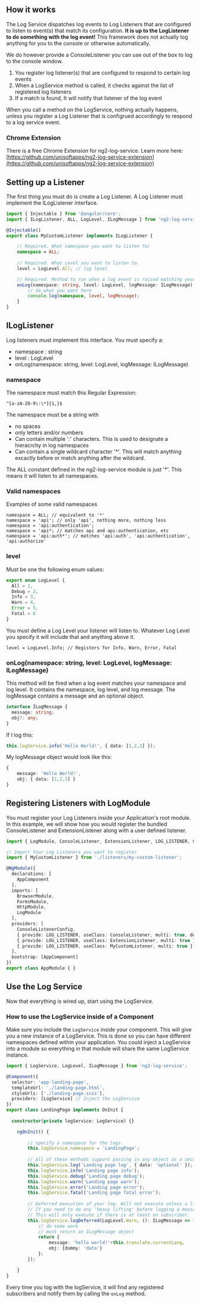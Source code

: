 ## How it works

The Log Service dispatches log events to Log Listeners that are configured to listen to event(s) that match its configuration. **It is up to the LogListener to do something with the log event!** This framework does not actually log anything for you to the console or otherwise automatically. 

We do however provide a ConsoleListener you can use out of the box to log to the console window.

1. You register log listener(s) that are configured to respond to certain log events
2. When a LogService method is called, it checks against the list of registered log listeners
3. If a match is found, It will notify that listener of the log event

When you call a method on the LogService, nothing actually happens, unless you register a Log Listener that is configrued accordingly to respond to a log service event.

### Chrome Extension

There is a free Chrome Extension for ng2-log-service. Learn more here: [https://github.com/unisoftapps/ng2-log-service-extension](https://github.com/unisoftapps/ng2-log-service-extension)

## Setting up a Listener

The first thing you must do is create a Log Listener. A Log Listener must implement the ILogListener interface.

```typescript
import { Injectable } from '@angular/core';
import { ILogListener, ALL, LogLevel, ILogMessage } from 'ng2-log-service';

@Injectable()
export class MyCustomListener implements ILogListener {

    // Required. What namespace you want to listen for
    namespace = ALL;
    
    // Required. What Level you want to listen to. 
    level = LogLevel.All; // log level

    // Required. Method to run when a log event is raised matching your configuration
    onLog(namespace: string, level: LogLevel, logMessage: ILogMessage) {
        // do what you want here
        console.log(namespace, level, logMessage);
    }
}
```

## ILogListener ##

Log listeners must implement this interface. You must specify a:

- namespace : string
- level : LogLevel
- onLog(namespace: string, level: LogLevel, logMessage: ILogMessage)

### namespace

The namespace must match this Regular Expression:
```
^[a-zA-Z0-9\:\*]{1,}$
```

The namespace must be a string with
- no spaces
- only letters and/or numbers
- Can contain multiple ':' characters. This is used to designate a hieracrchy in log namespaces
- Can contain a single wildcard character '*'. This will match anything excactly before or match anything after the wildcard.

The ALL constant defined in the ng2-log-service module is just '*'. This means it will listen to all namespaces.

### Valid namespaces

Examples of some valid namespaces

```
namespace = ALL; // equivalent to '*'
namespace = 'api'; // only 'api', nothing more, nothing less
namespace = 'api:authentication';
namespace = 'api*; // matches api and api:authentication, etc
namespace = 'api:auth*'; // matches 'api:auth', 'api:authentication', 'api:authorize'
 ```

### level

Must be one the following enum values:
```typescript
export enum LogLevel {
  All = 1,
  Debug = 2,
  Info = 3,
  Warn = 4,
  Error = 5,
  Fatal = 6
}
```

You must define a Log Level your listener will listen to. Whatever Log Level you specify it will include that and anything above it.

```
level = LogLevel.Info; // Registers for Info, Warn, Error, Fatal
```

### onLog(namespace: string, level: LogLevel, logMessage: ILogMessage)

This method will be fired when a log event matches your namespace and log level. It contains the namespace, log level, and log message. The logMessage contains a message and an optional object.

```typescript
interface ILogMessage {
  message: string;
  obj?: any;
}
```

If I log this:

```typescript
this.logService.info('Hello World!', { data: [1,2,3] });
```

My logMessage object would look like this:

```typescript
{
    message: 'Hello World!',
    obj: { data: [1,2,3] }
}
```

## Registering Listeners with LogModule

You must register your Log Listeners inside your Application's root module. 
In this example, we will show how you would register the bundled ConsoleListener and ExtensionListener along with a user defined listener.


```typescript
import { LogModule, ConsoleListener, ExtensionListener, LOG_LISTENER, ConsoleListenerConfig } from 'ng2-log-service';

// Import Your Log Listeners you want to register
import { MyCustomListener } from './listeners/my-custom-listener';

@NgModule({
  declarations: [
    AppComponent
  ],
  imports: [
    BrowserModule,
    FormsModule,
    HttpModule,
    LogModule
  ],
  providers: [
    ConsoleListenerConfig,
    { provide: LOG_LISTENER, useClass: ConsoleListener, multi: true, deps: [ConsoleListenerConfig] },
  	{ provide: LOG_LISTENER, useClass: ExtensionListener, multi: true },
    { provide: LOG_LISTENER, useClass: MyCustomListener, multi: true },
  ],
  bootstrap: [AppComponent]
})
export class AppModule { }
```

## Use the Log Service

Now that everything is wired up, start using the LogService.

### How to use the LogService inside of a Component

Make sure you include the ```LogService``` inside your component. This will give you a new instance of a LogService. This is done so you can have different namespaces defined within your application. You could inject a LogService into a module so everything in that module will share the same LogService instance.

```typescript
import { LogService, LogLevel, ILogMessage } from 'ng2-log-service';

@Component({
  selector: 'app-landing-page',
  templateUrl: './landing-page.html',
  styleUrls: ['./landing-page.scss'],
  providers: [LogService] // Inject the LogService
})
export class LandingPage implements OnInit {
  
  constructor(private logService: LogService) {}

    ngOnInit() {
        
        // specify a namespace for the logs
    	this.logService.namespace = 'LandingPage'; 
    	
    	// All of these methods support passing in any object as a second parameter
    	this.logService.log('Landing page log', { data: 'optional' });
        this.logService.info('Landing page info');
        this.logService.debug('Landing page debug');
        this.logService.warn('Landing page warn');
        this.logService.error('Landing page error');
    	this.logService.fatal('Landing page fatal error');
    
    	// Deferred execution of your log. Will not execute unless a listener is subscribed.
    	// If you need to do any 'heavy lifting' before logging a message, use logDeferred.
    	// This will only execute if there is at least on subscriber.
    	this.logService.logDeferred(LogLevel.Warn, (): ILogMessage => {
    		// do some work
    		// must return an ILogMessage object
    		return {
    			message: 'hello world!'+this.translate.currentLang,
    			obj: {dummy: 'data'}
    		};
        });

    }
}
```

Every time you log with the logService, it will find any registered subscribers and notify them by calling the ```onLog``` method.